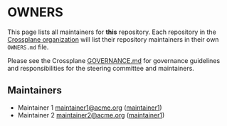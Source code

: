 # OWNERS

This page lists all maintainers for **this** repository. Each repository in the [Crossplane
organization](https://github.com/crossplane/) will list their repository maintainers in their own
`OWNERS.md` file.

Please see the Crossplane
[GOVERNANCE.md](https://github.com/crossplane/crossplane/blob/master/GOVERNANCE.md) for governance
guidelines and responsibilities for the steering committee and maintainers.

## Maintainers

* Maintainer 1 <maintainer1@acme.org> ([maintainer1](https://github.com/maintainer1))
* Maintainer 2 <maintainer2@acme.org> ([maintainer1](https://github.com/maintainer2))
